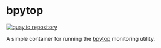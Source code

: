 # bpytop

[![quay.io repository](https://img.shields.io/badge/updated-2022--08--28-green)](https://quay.io/repository/miabbott/bpytop)

A simple container for running the [bpytop](https://github.com/aristocratos/bpytop) monitoring utility.